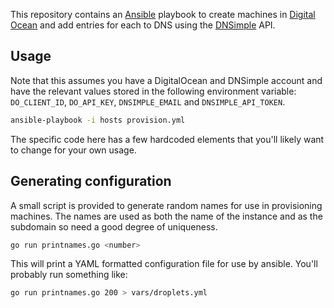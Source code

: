 This repository contains an [Ansible](http://www.ansible.com/) playbook
to create machines in [Digital Ocean](https://www.digitalocean.com/) and
add entries for each to DNS using the [DNSimple](http://dnsimple.com) API.

## Usage

Note that this assumes you have a DigitalOcean and DNSimple account and
have the relevant values stored in the following environment variable:
`DO_CLIENT_ID`, `DO_API_KEY`, `DNSIMPLE_EMAIL` and `DNSIMPLE_API_TOKEN`.

```bash
ansible-playbook -i hosts provision.yml
```

The specific code here has a few hardcoded elements that you'll likely
want to change for your own usage.

## Generating configuration

A small script is provided to generate random names for use in
provisioning machines. The names are used as both the name of the
instance and as the subdomain so need a good degree of uniqueness.

```bash
go run printnames.go <number>
```

This will print a YAML formatted configuration file for use by ansible.
You'll probably run something like:

```bash
go run printnames.go 200 > vars/droplets.yml
```

